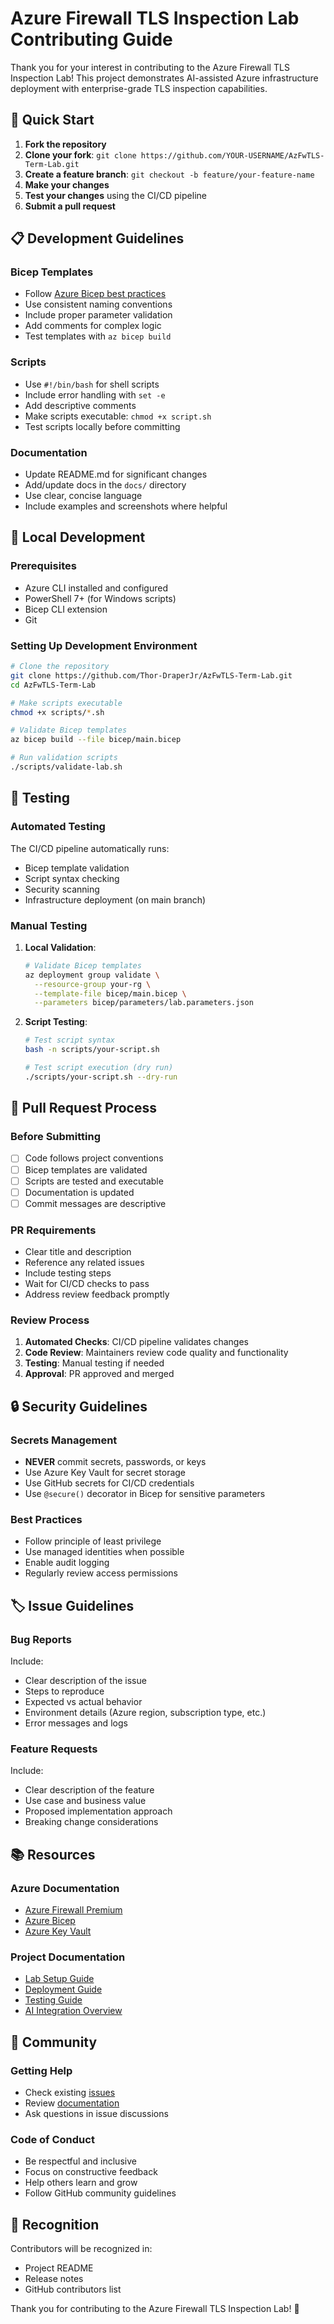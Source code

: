 # Azure Firewall TLS Inspection Lab Contributing Guide

Thank you for your interest in contributing to the Azure Firewall TLS Inspection Lab! This project demonstrates AI-assisted Azure infrastructure deployment with enterprise-grade TLS inspection capabilities.

## 🚀 Quick Start

1. **Fork the repository**
2. **Clone your fork**: `git clone https://github.com/YOUR-USERNAME/AzFwTLS-Term-Lab.git`
3. **Create a feature branch**: `git checkout -b feature/your-feature-name`
4. **Make your changes**
5. **Test your changes** using the CI/CD pipeline
6. **Submit a pull request**

## 📋 Development Guidelines

### Bicep Templates
- Follow [Azure Bicep best practices](https://docs.microsoft.com/en-us/azure/azure-resource-manager/bicep/best-practices)
- Use consistent naming conventions
- Include proper parameter validation
- Add comments for complex logic
- Test templates with `az bicep build`

### Scripts
- Use `#!/bin/bash` for shell scripts
- Include error handling with `set -e`
- Add descriptive comments
- Make scripts executable: `chmod +x script.sh`
- Test scripts locally before committing

### Documentation
- Update README.md for significant changes
- Add/update docs in the `docs/` directory
- Use clear, concise language
- Include examples and screenshots where helpful

## 🔧 Local Development

### Prerequisites
- Azure CLI installed and configured
- PowerShell 7+ (for Windows scripts)
- Bicep CLI extension
- Git

### Setting Up Development Environment
```bash
# Clone the repository
git clone https://github.com/Thor-DraperJr/AzFwTLS-Term-Lab.git
cd AzFwTLS-Term-Lab

# Make scripts executable
chmod +x scripts/*.sh

# Validate Bicep templates
az bicep build --file bicep/main.bicep

# Run validation scripts
./scripts/validate-lab.sh
```

## 🧪 Testing

### Automated Testing
The CI/CD pipeline automatically runs:
- Bicep template validation
- Script syntax checking
- Security scanning
- Infrastructure deployment (on main branch)

### Manual Testing
1. **Local Validation**:
   ```bash
   # Validate Bicep templates
   az deployment group validate \
     --resource-group your-rg \
     --template-file bicep/main.bicep \
     --parameters bicep/parameters/lab.parameters.json
   ```

2. **Script Testing**:
   ```bash
   # Test script syntax
   bash -n scripts/your-script.sh
   
   # Test script execution (dry run)
   ./scripts/your-script.sh --dry-run
   ```

## 📝 Pull Request Process

### Before Submitting
- [ ] Code follows project conventions
- [ ] Bicep templates are validated
- [ ] Scripts are tested and executable
- [ ] Documentation is updated
- [ ] Commit messages are descriptive

### PR Requirements
- Clear title and description
- Reference any related issues
- Include testing steps
- Wait for CI/CD checks to pass
- Address review feedback promptly

### Review Process
1. **Automated Checks**: CI/CD pipeline validates changes
2. **Code Review**: Maintainers review code quality and functionality
3. **Testing**: Manual testing if needed
4. **Approval**: PR approved and merged

## 🔒 Security Guidelines

### Secrets Management
- **NEVER** commit secrets, passwords, or keys
- Use Azure Key Vault for secret storage
- Use GitHub secrets for CI/CD credentials
- Use `@secure()` decorator in Bicep for sensitive parameters

### Best Practices
- Follow principle of least privilege
- Use managed identities when possible
- Enable audit logging
- Regularly review access permissions

## 🏷️ Issue Guidelines

### Bug Reports
Include:
- Clear description of the issue
- Steps to reproduce
- Expected vs actual behavior
- Environment details (Azure region, subscription type, etc.)
- Error messages and logs

### Feature Requests
Include:
- Clear description of the feature
- Use case and business value
- Proposed implementation approach
- Breaking change considerations

## 📚 Resources

### Azure Documentation
- [Azure Firewall Premium](https://docs.microsoft.com/en-us/azure/firewall/premium-features)
- [Azure Bicep](https://docs.microsoft.com/en-us/azure/azure-resource-manager/bicep/)
- [Azure Key Vault](https://docs.microsoft.com/en-us/azure/key-vault/)

### Project Documentation
- [Lab Setup Guide](docs/lab-setup-guide.md)
- [Deployment Guide](docs/deployment-guide.md)
- [Testing Guide](docs/testing-guide.md)
- [AI Integration Overview](docs/ai-integration-overview.md)

## 🤝 Community

### Getting Help
- Check existing [issues](https://github.com/Thor-DraperJr/AzFwTLS-Term-Lab/issues)
- Review [documentation](docs/)
- Ask questions in issue discussions

### Code of Conduct
- Be respectful and inclusive
- Focus on constructive feedback
- Help others learn and grow
- Follow GitHub community guidelines

## 🙏 Recognition

Contributors will be recognized in:
- Project README
- Release notes
- GitHub contributors list

Thank you for contributing to the Azure Firewall TLS Inspection Lab! 🚀
